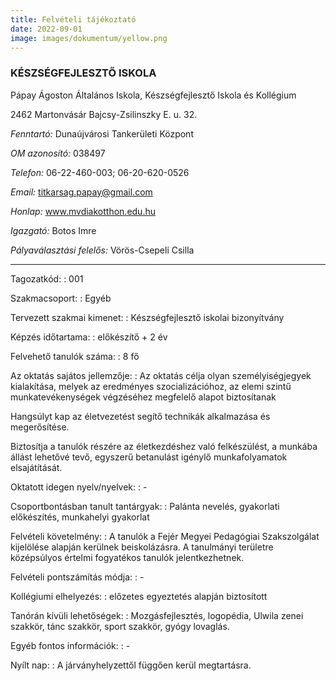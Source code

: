 ```yaml
---
title: Felvételi tájékoztató
date: 2022-09-01
image: images/dokumentum/yellow.png
---
```


### KÉSZSÉGFEJLESZTŐ ISKOLA

Pápay Ágoston Általános Iskola, Készségfejlesztő Iskola és Kollégium 

2462 Martonvásár Bajcsy-Zsilinszky E. u. 32.

*Fenntartó:* Dunaújvárosi Tankerületi Központ

*OM azonosító:* 038497

*Telefon:* 06-22-460-003; 06-20-620-0526

*Email:* titkarsag.papay@gmail.com

*Honlap:* www.mvdiakotthon.edu.hu

*Igazgató:* Botos Imre

*Pályaválasztási felelős:* Vörös-Csepeli Csilla

---

Tagozatkód: 
: 001

Szakmacsoport: 
: Egyéb

Tervezett szakmai kimenet: 
:  Készségfejlesztő iskolai bizonyítvány

Képzés időtartama: 
: előkészítő + 2 év

Felvehető tanulók száma: 
: 8 fő

Az oktatás sajátos jellemzője: 
: Az oktatás célja olyan személyiségjegyek kialakítása, melyek az eredményes szocializációhoz,
  az elemi szintű munkatevékenységek végzéséhez megfelelő alapot biztosítanak
  
  Hangsúlyt kap az életvezetést segítő technikák alkalmazása és megerősítése.
  
  Biztosítja a tanulók részére az életkezdéshez való felkészülést, a munkába állást lehetővé tevő, egyszerű betanulást igénylő munkafolyamatok elsajátítását.

Oktatott idegen nyelv/nyelvek:
: \-

Csoportbontásban tanult tantárgyak: 
: Palánta nevelés, gyakorlati előkészítés, munkahelyi gyakorlat

Felvételi követelmény:
: A tanulók a Fejér Megyei Pedagógiai Szakszolgálat kijelölése alapján kerülnek beiskolázásra.
  A tanulmányi területre középsúlyos értelmi fogyatékos tanulók jelentkezhetnek.

Felvételi pontszámítás módja:
: \-

Kollégiumi elhelyezés:
: előzetes egyeztetés alapján biztosított

Tanórán kívüli lehetőségek:
: Mozgásfejlesztés, logopédia, Ulwila zenei szakkör, tánc szakkör, sport szakkör, gyógy lovaglás.

Egyéb fontos információk:
: \-

Nyílt nap:
: A járványhelyzettől függően kerül megtartásra.




